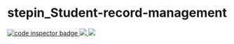 # stepin_Student-record-management
<a href="https://frontend.code-inspector.com/public/user/github/DasariTejaSai1">
   <img src="https://code-inspector.com/public/badge/user/github/DasariTejaSai1?style=light" alt="code inspector badge" />
   <img src="https://www.code-inspector.com/project/27907/score/svg" />
   <img src="https://www.code-inspector.com/project/27907/status/svg" />
</a>
